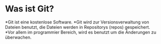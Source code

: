 # Was ist Git?


*Git ist eine kostenlose Software.
*Git wird zur Versionsverwaltung von Dateien benutzt, die Dateien werden in Repositorys (repos) gespeichert.
*Vor allem im programmier Bereich, wird es benutzt um die Änderungen zu überwachen.




